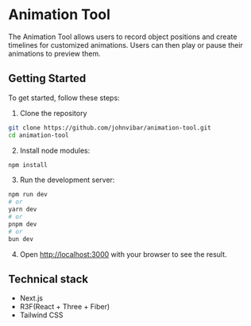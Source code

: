 # Animation Tool

The Animation Tool allows users to record object positions and create timelines for customized animations. Users can then play or pause their animations to preview them.

## Getting Started

To get started, follow these steps:

1. Clone the repository

```bash
git clone https://github.com/johnvibar/animation-tool.git
cd animation-tool
```

2. Install node modules:

```bash
npm install
```

3. Run the development server:

```bash
npm run dev
# or
yarn dev
# or
pnpm dev
# or
bun dev
```

4. Open [http://localhost:3000](http://localhost:3000) with your browser to see the result.

## Technical stack

- Next.js
- R3F(React + Three + Fiber)
- Tailwind CSS